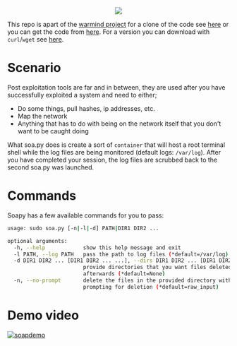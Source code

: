 <div style="text-align:center"><img src ="https://user-images.githubusercontent.com/14183473/42889564-6227433a-8a70-11e8-8c92-71a2f80930be.png" /></div>

This repo is apart of the [warmind project](https://github.com/Project-WARMIND) for a clone of the code see [here](https://gist.github.com/Ekultek/e3dbccb1464b98ae0d5a2e33acfdb821) or you can get the code from [here](https://github.com/ekultek/soapy). For a version you can download with `curl`/`wget` see [here](https://gist.githubusercontent.com/Ekultek/e3dbccb1464b98ae0d5a2e33acfdb821/raw/3b93cb9f9578e61bb774d687c4673a8823d80e16/soa.py).

# Scenario

Post exploitation tools are far and in between, they are used after you have successfully exploited a system and need to either;

 - Do some things, pull hashes, ip addresses, etc.
 - Map the network
 - Anything that has to do with being on the network itself that you don't want to be caught doing

What soa.py does is create a sort of `container` that will host a root terminal shell while the log files are being monitored (default logs: `/var/log`). After you have completed your session, the log files are scrubbed back to the second soa.py was launched.

# Commands

Soapy has a few available commands for you to pass:

```bash
usage: sudo soa.py [-n|-l|-d] PATH|DIR1 DIR2 ...

optional arguments:
  -h, --help            show this help message and exit
  -l PATH, --log PATH   pass the path to log files (*default=/var/log)
  -d DIR1 DIR2 ... [DIR1 DIR2 ... ...], --dirs DIR1 DIR2 ... [DIR1 DIR2 ... ...]
                        provide directories that you want files deleted out of
                        afterwards (*default=None)
  -n, --no-prompt       delete the files in the provided directory without
                        prompting for deletion (*default=raw_input)
```

# Demo video

[![soapdemo](https://user-images.githubusercontent.com/14183473/42889914-1c67fdac-8a71-11e8-935d-74e96e946357.png)](https://vimeo.com/280556246)
